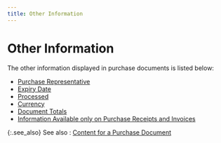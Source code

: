```yaml
---
title: Other Information
---
```


# Other Information


The other information displayed in purchase documents is listed below:

- [Purchase  Representative]({{site.pp_baseurl}}/purc-proc/doc-profile/contents/tabs/details/other-information/purchase_representative.html)
- [Expiry  Date]({{site.pp_baseurl}}/purc-proc/doc-profile/contents/tabs/details/other-information/expiry_date.html)
- [Processed]({{site.pp_baseurl}}/purc-proc/doc-profile/contents/tabs/details/other-information/processed.html)
- [Currency]({{site.pp_baseurl}}/purc-proc/doc-profile/contents/tabs/details/for-cur-info/currency.html)
- [Document  Totals]({{site.pp_baseurl}}/purc-proc/doc-profile/contents/tabs/details/other-information/document_totals_purchases.html)
- [Information  Available only on Purchase Receipts and Invoices]({{site.pp_baseurl}}/purc-proc/doc-profile/contents/tabs/details/other-information/information_available_only_on_purchase_receipts.html)



{:.see_also}
See also
: [Content  for a Purchase Document]({{site.pp_baseurl}}/purc-proc/doc-profile/contents/common_purchase_document_information.html)
